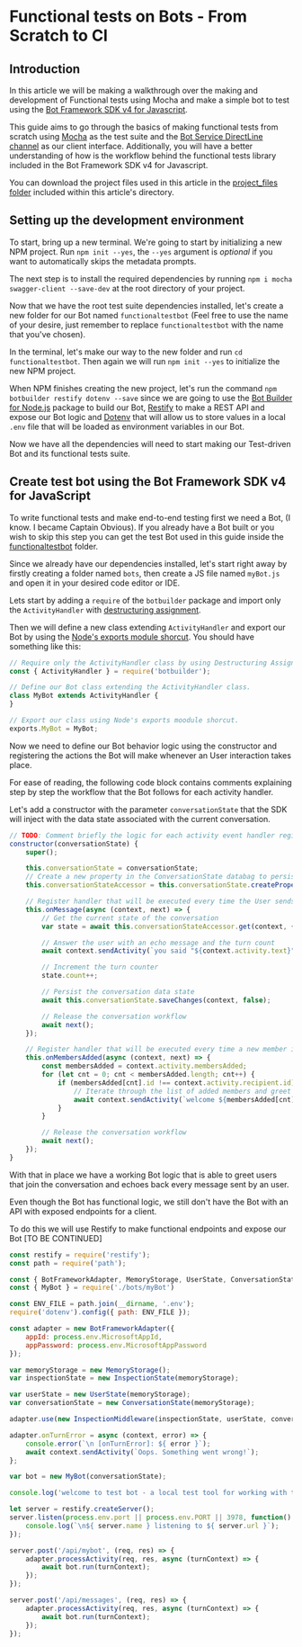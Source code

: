 # Functional tests on Bots - From Scratch to CI

## Introduction

In this article we will be making a walkthrough over the making and development of Functional tests using Mocha and make a simple bot to test using the [Bot Framework SDK v4 for Javascript](https://github.com/microsoft/botbuilder-js/).

This guide aims to go through the basics of making functional tests from scratch using [Mocha](https://mochajs.org/) as the test suite and the [Bot Service DirectLine channel](https://docs.microsoft.com/en-us/azure/bot-service/bot-service-channel-directline?view=azure-bot-service-4.0) as our client interface. Additionally, you will have a better understanding of how is the workflow behind the functional tests library included in the Bot Framework SDK v4 for Javascript.

You can download the project files used in this article in the [project_files folder](https://github.com/microsoft/botbuilder-js/tree/master/libraries/functional-tests) included within this article's directory.

## Setting up the development environment

To start, bring up a new terminal. We're going to start by initializing a new NPM project. Run `npm init --yes`, the `--yes` argument is *optional* if you want to automatically skips the metadata prompts.

The next step is to install the required dependencies by running `npm i mocha swagger-client --save-dev` at the root directory of your project.

Now that we have the root test suite dependencies installed, let's create a new folder for our Bot named `functionaltestbot` (Feel free to use the name of your desire, just remember to replace `functionaltestbot` with the name that you've chosen).

In the terminal, let's make our way to the new folder and run `cd functionaltestbot`. Then again we will run `npm init --yes` to initialize the new NPM project. 

When NPM finishes creating the new project, let's run the command `npm botbuilder restify dotenv --save` since we are going to use the [Bot Builder for Node.js](https://www.npmjs.com/package/botbuilder) package to build our Bot, [Restify](https://www.npmjs.com/package/restify) to make a REST API and expose our Bot logic and [Dotenv](https://www.npmjs.com/package/dotenv) that will allow us to store values in a local `.env` file that will be loaded as environment variables in our Bot.

Now we have all the dependencies will need to start making our Test-driven Bot and its functional tests suite.

## Create test bot using the Bot Framework SDK v4 for JavaScript

To write functional tests and make end-to-end testing first we need a Bot, (I know. I became Captain Obvious). If you already have a Bot built or you wish to skip this step you can get the test Bot used in this guide inside the [functionaltestbot](./functional-tests/functionaltestbot/) folder.

Since we already have our dependencies installed, let's start right away by firstly creating a folder named `bots`, then create a JS file named `myBot.js` and open it in your desired code editor or IDE.

Lets start by adding a `require` of the `botbuilder` package and import only the `ActivityHandler` with [destructuring assignment](https://developer.mozilla.org/en-US/docs/Web/JavaScript/Reference/Operators/Destructuring_assignment#Object_destructuring). 

Then we will define a new class extending `ActivityHandler` and export our Bot by using the [Node's exports module shorcut](https://nodejs.org/api/modules.html#modules_exports_shortcut). You should have something like this:

```javascript
// Require only the ActivityHandler class by using Destructuring Assignments.
const { ActivityHandler } = require('botbuilder');

// Define our Bot class extending the ActivityHandler class.
class MyBot extends ActivityHandler {
}

// Export our class using Node's exports moodule shorcut.
exports.MyBot = MyBot;

```

Now we need to define our Bot behavior logic using the constructor and registering the actions the Bot will make whenever an User interaction takes place.

For ease of reading, the following code block contains comments explaining step by step the workflow that the Bot follows for each activity handler.

Let's add a constructor with the parameter `conversationState` that the SDK will inject with the data state associated with the current conversation.

```javascript
// TODO: Comment briefly the logic for each activity event handler registered
constructor(conversationState) {
    super();

    this.conversationState = conversationState;
    // Create a new property in the ConversationState databag to persist data between the conversation turns
    this.conversationStateAccessor = this.conversationState.createProperty('test');

    // Register handler that will be executed every time the User sends a message
    this.onMessage(async (context, next) => {
        // Get the current state of the conversation
        var state = await this.conversationStateAccessor.get(context, { count: 0 });

        // Answer the user with an echo message and the turn count
        await context.sendActivity(`you said "${context.activity.text}" ${state.count}`);

        // Increment the turn counter
        state.count++;

        // Persist the conversation data state
        await this.conversationState.saveChanges(context, false);

        // Release the conversation workflow
        await next();
    });

    // Register handler that will be executed every time a new member is added to the conversation
    this.onMembersAdded(async (context, next) => {
        const membersAdded = context.activity.membersAdded;
        for (let cnt = 0; cnt < membersAdded.length; cnt++) {
            if (membersAdded[cnt].id !== context.activity.recipient.id) {
                // Iterate through the list of added members and greet them by it's name
                await context.sendActivity(`welcome ${membersAdded[cnt].name}`);
            }
        }

        // Release the conversation workflow
        await next();
    });
}
```

With that in place we have a working Bot logic that is able to greet users that join the conversation and echoes back every message sent by an user.

Even though the Bot has functional logic, we still don't have the Bot with an API with exposed endpoints for a client.

To do this we will use Restify to make functional endpoints and expose our Bot [TO BE CONTINUED]

```javascript
const restify = require('restify');
const path = require('path');

const { BotFrameworkAdapter, MemoryStorage, UserState, ConversationState, InspectionState, InspectionMiddleware } = require('botbuilder');
const { MyBot } = require('./bots/myBot')

const ENV_FILE = path.join(__dirname, '.env');
require('dotenv').config({ path: ENV_FILE });

const adapter = new BotFrameworkAdapter({
    appId: process.env.MicrosoftAppId,
    appPassword: process.env.MicrosoftAppPassword
});

var memoryStorage = new MemoryStorage();
var inspectionState = new InspectionState(memoryStorage);

var userState = new UserState(memoryStorage);
var conversationState = new ConversationState(memoryStorage);

adapter.use(new InspectionMiddleware(inspectionState, userState, conversationState, { appId: process.env.MicrosoftAppId, appPassword: process.env.MicrosoftAppPassword }));

adapter.onTurnError = async (context, error) => {
    console.error(`\n [onTurnError]: ${ error }`);
    await context.sendActivity(`Oops. Something went wrong!`);
};

var bot = new MyBot(conversationState);

console.log('welcome to test bot - a local test tool for working with the emulator');

let server = restify.createServer();
server.listen(process.env.port || process.env.PORT || 3978, function() {
    console.log(`\n${ server.name } listening to ${ server.url }`);
});

server.post('/api/mybot', (req, res) => {
    adapter.processActivity(req, res, async (turnContext) => {
        await bot.run(turnContext);
    });
});

server.post('/api/messages', (req, res) => {
    adapter.processActivity(req, res, async (turnContext) => {
        await bot.run(turnContext);
    });
});
```

